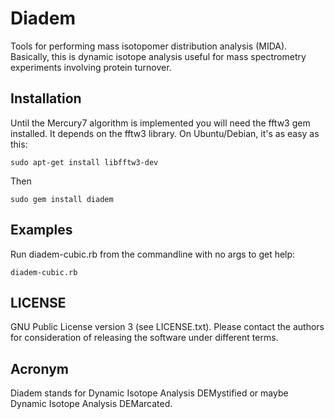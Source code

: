 # Diadem

Tools for performing mass isotopomer distribution analysis (MIDA).  Basically,
this is dynamic isotope analysis useful for mass spectrometry experiments
involving protein turnover.

## Installation

Until the Mercury7 algorithm is implemented you will need the fftw3 gem
installed.  It depends on the fftw3 library.  On Ubuntu/Debian, it's as easy
as this:

    sudo apt-get install libfftw3-dev

Then

    sudo gem install diadem

## Examples

Run diadem-cubic.rb from the commandline with no args to get help:

    diadem-cubic.rb

## LICENSE

GNU Public License version 3 (see LICENSE.txt).  Please contact the authors for 
consideration of releasing the software under different terms.

## Acronym 

Diadem stands for Dynamic Isotope Analysis DEMystified or maybe Dynamic Isotope
Analysis DEMarcated.
